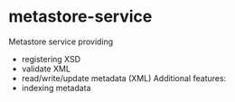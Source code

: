 # metastore-service

Metastore service providing
- registering XSD
- validate XML
- read/write/update metadata (XML)
Additional features:
- indexing metadata 
